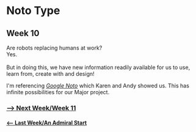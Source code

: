 # Noto Type 
## Week 10 

Are robots replacing humans at work? <br>
Yes. <br><br>
But in doing this, we have new information readily available for us to use, learn from, create with and design! 

I'm referencing [*Google Noto*](https://www.google.com/get/noto/) which Karen and Andy showed us. This has infinite possibilities for our Major project. 

### <a href='https://bridieotoole.github.io/codewords/week_11/'> --> Next Week/Week 11 </a>
#### <a href='https://bridieotoole.github.io/codewords/week_09/'> <-- Last Week/An Admiral Start </a>
